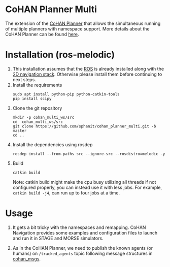 # CoHAN Planner Multi

The extension of the [CoHAN Planner](https://github.com/sphanit/CoHAN_Planner) that allows the simultaneous running of multiple planners with namespace support. More details about the CoHAN Planner can be found [here](https://github.com/sphanit/CoHAN_Planner/blob/master/README.md).

# Installation (ros-melodic)
1. This installation assumes that the [ROS](http://wiki.ros.org/ROS/Installation) is already installed along with the [2D navigation stack](http://wiki.ros.org/navigation). Otherwise please install them before continuing to next steps.
2. Install the requirements
	```
	sudo apt install python-pip python-catkin-tools
	pip install scipy
	```
3. Clone the git repository
	```
	mkdir -p cohan_multi_ws/src
	cd 	cohan_multi_ws/src
	git clone https://github.com/sphanit/cohan_planner_multi.git -b master
	cd ..
	```
4. Install the dependencies using rosdep
	```
	rosdep install --from-paths src --ignore-src --rosdistro=melodic -y
	```
5. Build
	```
	catkin build
	```
	Note: catkin build might make the cpu busy utilizing all threads if not configured properly, you can instead use it with less jobs. For example, ```catkin build -j4```, can run up to four jobs at a time.

# Usage
1. It gets a bit tricky with the namespaces and remapping. CoHAN Navigation provides some examples and configuration files to launch and run it in STAGE and MORSE simulators.

2. As in the CoHAN Planner, we need to publish the known agents (or humans) on ```/tracked_agents``` topic following message structures in [cohan_msgs](https://github.com/sphanit/cohan_planner_multi/tree/master/cohan_msgs/msg).     
